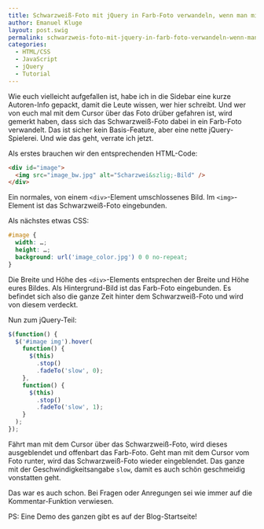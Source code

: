 ```yaml
---
title: Schwarzweiß-Foto mit jQuery in Farb-Foto verwandeln, wenn man mit dem Cursor drüberfährt
author: Emanuel Kluge
layout: post.swig
permalink: schwarzweis-foto-mit-jquery-in-farb-foto-verwandeln-wenn-man-mit-dem-cursor-druberfahrt/
categories:
  - HTML/CSS
  - JavaScript
  - jQuery
  - Tutorial
---
```


Wie euch vielleicht aufgefallen ist, habe ich in die Sidebar eine kurze Autoren-Info gepackt, damit die Leute wissen, wer hier schreibt. Und wer von euch mal mit dem Cursor über das Foto drüber gefahren ist, wird gemerkt haben, dass sich das Schwarzweiß-Foto dabei in ein Farb-Foto verwandelt. Das ist sicher kein Basis-Feature, aber eine nette jQuery-Spielerei. Und wie das geht, verrate ich jetzt.

Als erstes brauchen wir den entsprechenden HTML-Code:

```html
<div id="image">
  <img src="image_bw.jpg" alt="Scharzwei&szlig;-Bild" />
</div>
```

Ein normales, von einem `<div>`-Element umschlossenes Bild. Im `<img>`-Element ist das Schwarzweiß-Foto eingebunden.

Als nächstes etwas CSS:

```css
#image {
  width: …;
  height: …;
  background: url('image_color.jpg') 0 0 no-repeat;
}
```

Die Breite und Höhe des `<div>`-Elements entsprechen der Breite und Höhe eures Bildes. Als Hintergrund-Bild ist das Farb-Foto eingebunden. Es befindet sich also die ganze Zeit hinter dem Schwarzweiß-Foto und wird von diesem verdeckt.

Nun zum jQuery-Teil:

```javascript
$(function() {
  $('#image img').hover(
    function() {
      $(this)
        .stop()
        .fadeTo('slow', 0);
    },
    function() {
      $(this)
        .stop()
        .fadeTo('slow', 1);
    }
  );
});
```

Fährt man mit dem Cursor über das Schwarzweiß-Foto, wird dieses ausgeblendet und offenbart das Farb-Foto. Geht man mit dem Cursor vom Foto runter, wird das Schwarzweiß-Foto wieder eingeblendet. Das ganze mit der Geschwindigkeitsangabe `slow`, damit es auch schön geschmeidig vonstatten geht.

Das war es auch schon. Bei Fragen oder Anregungen sei wie immer auf die Kommentar-Funktion verwiesen.

PS: Eine Demo des ganzen gibt es auf der Blog-Startseite!
